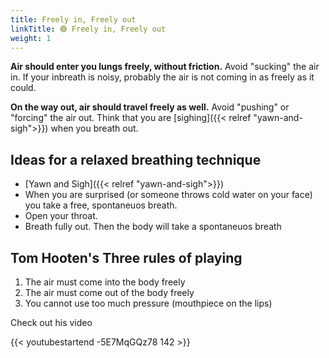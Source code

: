 ```yaml
---
title: Freely in, Freely out
linkTitle: 🟢 Freely in, Freely out 
weight: 1
---
```


**Air should enter you lungs freely, without friction.** Avoid "sucking" the air in. If your inbreath is noisy, probably the air is not coming in as freely as it could.

**On the way out, air should travel freely as well.** Avoid "pushing" or "forcing" the air out. Think that you are [sighing]({{< relref "yawn-and-sigh">}}) when you breath out.


## Ideas for a relaxed breathing technique

- [Yawn and Sigh]({{< relref "yawn-and-sigh">}})
- When you are surprised (or someone throws cold water on your face) you take a free, spontaneuos breath.
- Open your throat.
- Breath fully out. Then the body will take a spontaneuos breath

## Tom Hooten's Three rules of playing

1. The air must come into the body freely
2. The air must come out of the body freely
3. You cannot use too much pressure (mouthpiece on the lips)

Check out his video

{{< youtubestartend -5E7MqGQz78 142 >}}
